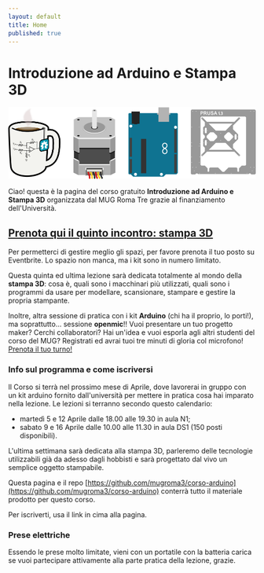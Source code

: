 ```yaml
---
layout: default
title: Home
published: true
---
```








# Introduzione ad Arduino e Stampa 3D
![mug_arduino_stampa3d](images/header_introduzione.png "Mug StepperMotor Arduino Stampa3D")

Ciao! questa è la pagina del corso gratuito **Introduzione ad Arduino e Stampa 3D** organizzata dal MUG Roma Tre grazie al finanziamento dell'Università.

## [Prenota qui il quinto incontro: stampa 3D](https://www.eventbrite.it/e/biglietti-introduzione-ad-arduino-e-alla-stampa-3d-quinta-lezione-24605926990)

Per permetterci di gestire meglio gli spazi, per favore prenota il tuo posto su Eventbrite. Lo spazio non manca, ma i kit sono in numero limitato. 

Questa quinta ed ultima lezione sarà dedicata totalmente al mondo della **stampa 3D**: cosa è, quali sono i macchinari più utilizzati, quali sono i programmi da usare per modellare, scansionare, stampare e gestire la propria stampante.

Inoltre, altra sessione di pratica con i kit **Arduino** (chi ha il proprio, lo porti!), ma soprattutto... sessione **openmic**!! Vuoi presentare un tuo progetto maker? Cerchi collaboratori? Hai un'idea e vuoi esporla agli altri studenti del corso del MUG? Registrati ed avrai tuoi tre minuti di gloria col microfono! [Prenota il tuo turno!](http://goo.gl/forms/uW2TdJgfv1)



### Info sul programma e come iscriversi

Il Corso si terrà nel prossimo mese di Aprile, dove lavorerai in gruppo con un kit arduino fornito dall'università per mettere in pratica cosa hai imparato nella lezione. 
Le lezioni si terranno secondo questo calendario:

* martedì 5 e 12 Aprile dalle 18.00 alle 19.30 in aula N1;
* sabato 9 e 16 Aprile dalle 10.00 alle 11.30 in aula DS1 (150 posti disponibili). 

L'ultima settimana sarà dedicata alla stampa 3D, parleremo delle tecnologie utilizzabili già da adesso dagli hobbisti e sarà progettato dal vivo un semplice oggetto stampabile.


Questa pagina e il repo [https://github.com/mugroma3/corso-arduino](https://github.com/mugroma3/corso-arduino) conterrà tutto il materiale prodotto per questo corso.

Per iscriverti, usa il link in cima alla pagina.

### Prese elettriche

Essendo le prese molto limitate, vieni con un portatile con la batteria carica se vuoi partecipare attivamente alla parte pratica della lezione, grazie.
